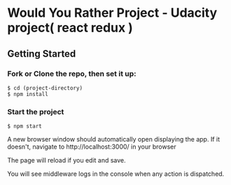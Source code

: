 # Would You Rather Project - Udacity project( react redux )

## Getting Started

### Fork or Clone the repo, then set it up:

```
$ cd (project-directory)
$ npm install
```

### Start the project

```
$ npm start
```

A new browser window should automatically open displaying the app. If it doesn't, navigate to http://localhost:3000/ in your browser

The page will reload if you edit and save.

You will see middleware logs in the console when any action is dispatched.
